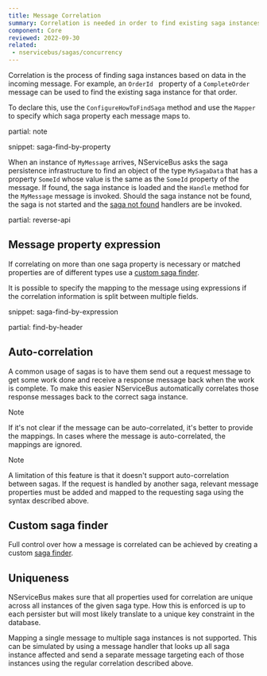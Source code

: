 ```yaml
---
title: Message Correlation
summary: Correlation is needed in order to find existing saga instances based on data in the incoming message
component: Core
reviewed: 2022-09-30
related:
 - nservicebus/sagas/concurrency
---
```



Correlation is the process of finding saga instances based on data in the incoming message. For example, an `OrderId ` property of a `CompleteOrder` message can be used to find the existing saga instance for that order.

To declare this, use the `ConfigureHowToFindSaga` method and use the `Mapper` to specify which saga property each message maps to.

partial: note

snippet: saga-find-by-property

When an instance of `MyMessage` arrives, NServiceBus asks the saga persistence infrastructure to find an object of the type `MySagaData` that has a property `SomeId` whose value is the same as the `SomeId` property of the message. If found, the saga instance is loaded and the `Handle` method for the `MyMessage` message is invoked. Should the saga instance not be found, the saga is not started and the [saga not found](saga-not-found.md) handlers are be invoked.

partial: reverse-api

## Message property expression

If correlating on more than one saga property is necessary or matched properties are of different types use a [custom saga finder](saga-finding.md).

It is possible to specify the mapping to the message using expressions if the correlation information is split between multiple fields.

snippet: saga-find-by-expression

partial: find-by-header


## Auto-correlation

A common usage of sagas is to have them send out a request message to get some work done and receive a response message back when the work is complete. To make this easier NServiceBus automatically correlates those response messages back to the correct saga instance.

> [!NOTE]
> If it's not clear if the message can be auto-correlated, it's better to provide the mappings. In cases where the message is auto-correlated, the mappings are ignored.

> [!NOTE]
> A limitation of this feature is that it doesn't support auto-correlation between sagas. If the request is handled by another saga, relevant message properties must be added and mapped to the requesting saga using the syntax described above.


## Custom saga finder

Full control over how a message is correlated can be achieved by creating a custom [saga finder](/nservicebus/sagas/saga-finding.md).


## Uniqueness

NServiceBus makes sure that all properties used for correlation are unique across all instances of the given saga type. How this is enforced is up to each persister but will most likely translate to a unique key constraint in the database.

Mapping a single message to multiple saga instances is not supported. This can be simulated by using a message handler that looks up all saga instance affected and send a separate message targeting each of those instances using the regular correlation described above.
